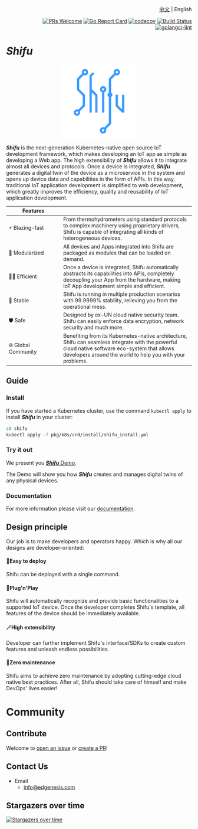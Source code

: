 <div align="right">

[中文](README-zh.md) | English

[![PRs Welcome](https://img.shields.io/badge/PRs-welcome-brightgreen.svg?style=flat&logo=github&color=2370ff&labelColor=454545)](http://makeapullrequest.com)
[![Go Report Card](https://goreportcard.com/badge/github.com/Edgenesis/shifu)](https://goreportcard.com/report/github.com/Edgenesis/shifu)
[![codecov](https://codecov.io/gh/Edgenesis/shifu/branch/main/graph/badge.svg?token=OX2UN22O3Z)](https://codecov.io/gh/Edgenesis/shifu)
[![Build Status](https://dev.azure.com/Edgenesis/shifu/_apis/build/status/shifu-build-muiltistage?branchName=main)](https://dev.azure.com/Edgenesis/shifu/_build/latest?definitionId=19&branchName=main)
[![golangci-lint](https://github.com/Edgenesis/shifu/actions/workflows/golangci-lint.yml/badge.svg)](https://github.com/Edgenesis/shifu/actions/workflows/golangci-lint.yml)

</div>

# ***Shifu***

<div align="center">

<img width="200px" src="./img/shifu-logo.svg"></img>

</div>

***Shifu*** is the next-generation Kubernetes-native open source IoT development framework, which makes developing an IoT app as simple as developing a Web app. The high extensibility of ***Shifu*** allows it to integrate almost all devices and protocols. Once a device is integrated, ***Shifu*** generates a digital twin of the device as a microservice in the system and opens up device data and capabilities in the form of APIs. In this way, traditional IoT application development is simplified to web development, which greatly improves the efficiency, quality and reusability of IoT application development.

|Features<div style="width: 100pt">|  |
|---|---|
|⚡ Blazing-fast|From thermohydrometers using standard protocols to complex machinery using proprietary drivers, Shifu is capable of integrating all kinds of heterogeneous devices.|
|🧩 Modularized|All devices and Apps integrated into Shifu are packaged as modules that can be loaded on demand.|
|👨‍💻 Efficient|Once a device is integrated, Shifu automatically abstracts its capabilities into APIs, completely decoupling your App from the hardware, making IoT App development simple and efficient.|
|🚀 Stable|Shifu is running in multiple production scenarios with 99.9999% stability, relieving you from the operational mess.|
|🛡️ Safe |Designed by ex-UN cloud native security team. Shifu can easily enforce data encryption, network security and much more.|
|🌐 Global Community|Benefiting from its Kubernetes-native architecture, Shifu can seamless integrate with the powerful cloud native software eco-system that allows developers around the world to help you with your problems.|

## Guide

### Install

If you have started a Kubernetes cluster, use the command `kubectl apply` to install ***Shifu*** in your cluster:

```sh
cd shifu
kubectl apply -f pkg/k8s/crd/install/shifu_install.yml
```

### Try it out

We present you [***Shifu*** Demo](https://shifu.run/disclaimer). 

The Demo will show you how ***Shifu*** creates and manages digital twins of any physical devices.

### Documentation

For more information please visit our [documentation](https://shifu.run/docs/).

## Design principle

Our job is to make developers and operators happy. Which is why all our designs are developer-oriented:
#### 📡Easy to deploy
Shifu can be deployed with a single command.
#### 🤖Plug'n'Play
Shifu will automatically recognize and provide basic functionalities to a supported IoT device. Once the developer completes Shifu's template, all features of the device should be immediately available.
#### 🪄High extensibility
Developer can further implement Shifu's interface/SDKs to create custom features and unleash endless possibilities.
#### 🔧Zero maintenance
Shifu aims to achieve zero maintenance by adopting cutting-edge cloud native best practices. After all, Shifu should take care of himself and make DevOps' lives easier!

# Community 

## Contribute

Welcome to [open an issue](https://github.com/Edgenesis/shifu/issues/new) or [create a PR](https://github.com/Edgenesis/shifu/pulls)!

## Contact Us

- Email
  - info@edgenesis.com

## Stargazers over time

[![Stargazers over time](https://starchart.cc/Edgenesis/shifu.svg)](https://starchart.cc/Edgenesis/shifu)
